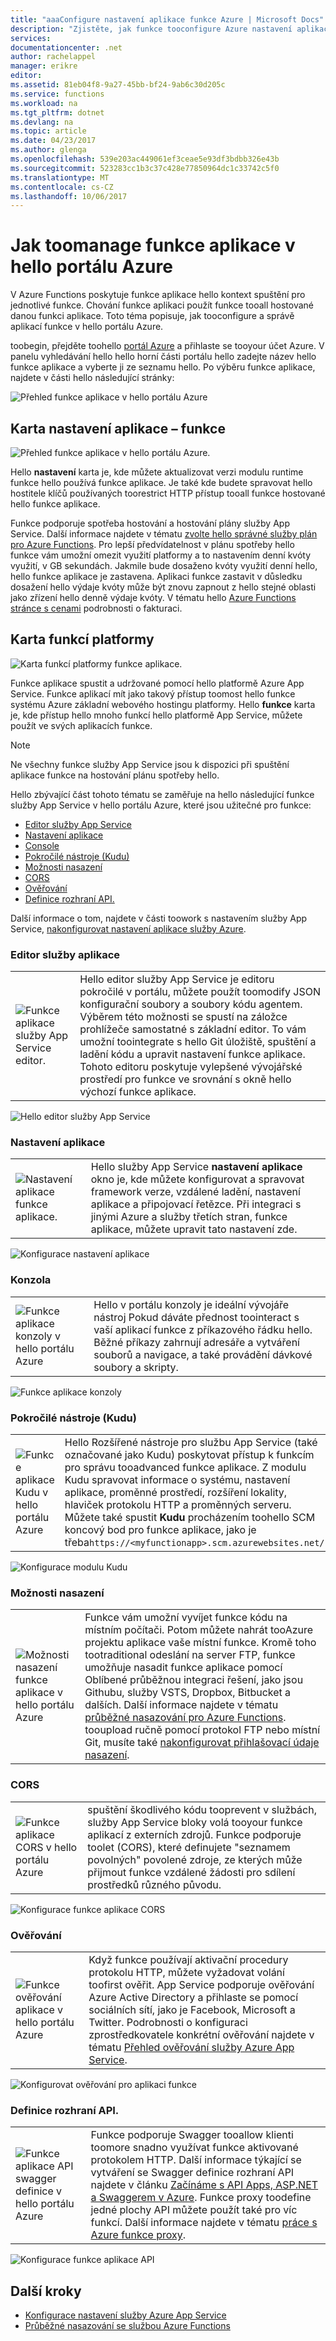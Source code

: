```yaml
---
title: "aaaConfigure nastavení aplikace funkce Azure | Microsoft Docs"
description: "Zjistěte, jak funkce tooconfigure Azure nastavení aplikace."
services: 
documentationcenter: .net
author: rachelappel
manager: erikre
editor: 
ms.assetid: 81eb04f8-9a27-45bb-bf24-9ab6c30d205c
ms.service: functions
ms.workload: na
ms.tgt_pltfrm: dotnet
ms.devlang: na
ms.topic: article
ms.date: 04/23/2017
ms.author: glenga
ms.openlocfilehash: 539e203ac449061ef3ceae5e93df3bdbb326e43b
ms.sourcegitcommit: 523283cc1b3c37c428e77850964dc1c33742c5f0
ms.translationtype: MT
ms.contentlocale: cs-CZ
ms.lasthandoff: 10/06/2017
---
```

# <a name="how-toomanage-a-function-app-in-hello-azure-portal"></a>Jak toomanage funkce aplikace v hello portálu Azure 

V Azure Functions poskytuje funkce aplikace hello kontext spuštění pro jednotlivé funkce. Chování funkce aplikaci použít funkce tooall hostované danou funkci aplikace. Toto téma popisuje, jak tooconfigure a správě aplikací funkce v hello portálu Azure.

toobegin, přejděte toohello [portál Azure](http://portal.azure.com) a přihlaste se tooyour účet Azure. V panelu vyhledávání hello hello horní části portálu hello zadejte název hello funkce aplikace a vyberte ji ze seznamu hello. Po výběru funkce aplikace, najdete v části hello následující stránky:

![Přehled funkce aplikace v hello portálu Azure](./media/functions-how-to-use-azure-function-app-settings/azure-function-app-main.png)

## <a name="manage-app-service-settings"></a>Karta nastavení aplikace – funkce

![Přehled funkce aplikace v hello portálu Azure.](./media/functions-how-to-use-azure-function-app-settings/azure-function-app-settings-tab.png)

Hello **nastavení** karta je, kde můžete aktualizovat verzi modulu runtime funkce hello používá funkce aplikace. Je také kde budete spravovat hello hostitele klíčů používaných toorestrict HTTP přístup tooall funkce hostované hello funkce aplikace.

Funkce podporuje spotřeba hostování a hostování plány služby App Service. Další informace najdete v tématu [zvolte hello správné služby plán pro Azure Functions](functions-scale.md). Pro lepší předvídatelnost v plánu spotřeby hello funkce vám umožní omezit využití platformy a to nastavením denní kvóty využití, v GB sekundách. Jakmile bude dosaženo kvóty využití denní hello, hello funkce aplikace je zastavena. Aplikaci funkce zastavit v důsledku dosažení hello výdaje kvóty může být znovu zapnout z hello stejné oblasti jako zřízení hello denně výdaje kvóty. V tématu hello [Azure Functions stránce s cenami](http://azure.microsoft.com/pricing/details/functions/) podrobnosti o fakturaci.   

## <a name="platform-features-tab"></a>Karta funkcí platformy

![Karta funkcí platformy funkce aplikace.](./media/functions-how-to-use-azure-function-app-settings/azure-function-app-features-tab.png)

Funkce aplikace spustit a udržované pomocí hello platformě Azure App Service. Funkce aplikací mít jako takový přístup toomost hello funkce systému Azure základní webového hostingu platformy. Hello **funkce** karta je, kde přístup hello mnoho funkcí hello platformě App Service, můžete použít ve svých aplikacích funkce. 

> [!NOTE]
> Ne všechny funkce služby App Service jsou k dispozici při spuštění aplikace funkce na hostování plánu spotřeby hello.

Hello zbývající část tohoto tématu se zaměřuje na hello následující funkce služby App Service v hello portálu Azure, které jsou užitečné pro funkce:

+ [Editor služby App Service](#editor)
+ [Nastavení aplikace](#settings) 
+ [Console](#console)
+ [Pokročilé nástroje (Kudu)](#kudu)
+ [Možnosti nasazení](#deployment)
+ [CORS](#cors)
+ [Ověřování](#auth)
+ [Definice rozhraní API.](#swagger)

Další informace o tom, najdete v části toowork s nastavením služby App Service, [nakonfigurovat nastavení aplikace služby Azure](../app-service-web/web-sites-configure.md).

### <a name="editor"></a>Editor služby aplikace

| | |
|-|-|
| ![Funkce aplikace služby App Service editor.](./media/functions-how-to-use-azure-function-app-settings/function-app-appsvc-editor.png)  | Hello editor služby App Service je editoru pokročilé v portálu, můžete použít toomodify JSON konfigurační soubory a soubory kódu agentem. Výběrem této možnosti se spustí na záložce prohlížeče samostatné s základní editor. To vám umožní toointegrate s hello Git úložiště, spuštění a ladění kódu a upravit nastavení funkce aplikace. Tohoto editoru poskytuje vylepšené vývojářské prostředí pro funkce ve srovnání s okně hello výchozí funkce aplikace.    |

![Hello editor služby App Service](./media/functions-how-to-use-azure-function-app-settings/configure-function-app-appservice-editor.png)

### <a name="settings"></a>Nastavení aplikace

| | |
|-|-|
| ![Nastavení aplikace funkce aplikace.](./media/functions-how-to-use-azure-function-app-settings/function-app-application-settings.png) | Hello služby App Service **nastavení aplikace** okno je, kde můžete konfigurovat a spravovat framework verze, vzdálené ladění, nastavení aplikace a připojovací řetězce. Při integraci s jinými Azure a služby třetích stran, funkce aplikace, můžete upravit tato nastavení zde. |

![Konfigurace nastavení aplikace](./media/functions-how-to-use-azure-function-app-settings/configure-function-app-settings.png)

### <a name="console"></a>Konzola

| | |
|-|-|
| ![Funkce aplikace konzoly v hello portálu Azure](./media/functions-how-to-use-azure-function-app-settings/function-app-console.png) | Hello v portálu konzoly je ideální vývojáře nástroj Pokud dáváte přednost toointeract s vaší aplikací funkce z příkazového řádku hello. Běžné příkazy zahrnují adresáře a vytváření souborů a navigace, a také provádění dávkové soubory a skripty. |

![Funkce aplikace konzoly](./media/functions-how-to-use-azure-function-app-settings/configure-function-console.png)

### <a name="kudu"></a>Pokročilé nástroje (Kudu)

| | |
|-|-|
| ![Funkce aplikace Kudu v hello portálu Azure](./media/functions-how-to-use-azure-function-app-settings/function-app-advanced-tools.png) | Hello Rozšířené nástroje pro službu App Service (také označované jako Kudu) poskytovat přístup k funkcím pro správu tooadvanced funkce aplikace. Z modulu Kudu spravovat informace o systému, nastavení aplikace, proměnné prostředí, rozšíření lokality, hlaviček protokolu HTTP a proměnných serveru. Můžete také spustit **Kudu** procházením toohello SCM koncový bod pro funkce aplikace, jako je třeba`https://<myfunctionapp>.scm.azurewebsites.net/` |

![Konfigurace modulu Kudu](./media/functions-how-to-use-azure-function-app-settings/configure-function-app-kudu.png)


### <a name="a-namedeploymentdeployment-options"></a><a name="deployment">Možnosti nasazení

| | |
|-|-|
| ![Možnosti nasazení funkce aplikace v hello portálu Azure](./media/functions-how-to-use-azure-function-app-settings/function-app-deployment-source.png) | Funkce vám umožní vyvíjet funkce kódu na místním počítači. Potom můžete nahrát tooAzure projektu aplikace vaše místní funkce. Kromě toho tootraditional odeslání na server FTP, funkce umožňuje nasadit funkce aplikace pomocí Oblíbené průběžnou integraci řešení, jako jsou Githubu, služby VSTS, Dropbox, Bitbucket a dalších. Další informace najdete v tématu [průběžné nasazování pro Azure Functions](functions-continuous-deployment.md). tooupload ručně pomocí protokol FTP nebo místní Git, musíte také [nakonfigurovat přihlašovací údaje nasazení](functions-continuous-deployment.md#credentials). |


### <a name="cors"></a>CORS

| | |
|-|-|
| ![Funkce aplikace CORS v hello portálu Azure](./media/functions-how-to-use-azure-function-app-settings/function-app-cors.png) | spuštění škodlivého kódu tooprevent v službách, služby App Service bloky volá tooyour funkce aplikací z externích zdrojů. Funkce podporuje toolet (CORS), které definujete "seznamem povolných" povolené zdroje, ze kterých může přijmout funkce vzdálené žádosti pro sdílení prostředků různého původu.  |

![Konfigurace funkce aplikace CORS](./media/functions-how-to-use-azure-function-app-settings/configure-function-app-cors.png)

### <a name="auth"></a>Ověřování

| | |
|-|-|
| ![Funkce ověřování aplikace v hello portálu Azure](./media/functions-how-to-use-azure-function-app-settings/function-app-authentication.png) | Když funkce používají aktivační procedury protokolu HTTP, můžete vyžadovat volání toofirst ověřit. App Service podporuje ověřování Azure Active Directory a přihlaste se pomocí sociálních sítí, jako je Facebook, Microsoft a Twitter. Podrobnosti o konfiguraci zprostředkovatele konkrétní ověřování najdete v tématu [Přehled ověřování služby Azure App Service](../app-service/app-service-authentication-overview.md). |

![Konfigurovat ověřování pro aplikaci funkce](./media/functions-how-to-use-azure-function-app-settings/configure-function-app-authentication.png)


### <a name="swagger"></a>Definice rozhraní API.

| | |
|-|-|
| ![Funkce aplikace API swagger definice v hello portálu Azure](./media/functions-how-to-use-azure-function-app-settings/function-app-api-definition.png) | Funkce podporuje Swagger tooallow klienti toomore snadno využívat funkce aktivované protokolem HTTP. Další informace týkající se vytváření se Swagger definice rozhraní API najdete v článku [Začínáme s API Apps, ASP.NET a Swaggerem v Azure](../app-service-api/app-service-api-dotnet-get-started.md). Funkce proxy toodefine jedné plochy API můžete použít také pro víc funkcí. Další informace najdete v tématu [práce s Azure funkce proxy](functions-proxies.md). |

![Konfigurace funkce aplikace API](./media/functions-how-to-use-azure-function-app-settings/configure-function-app-apidef.png)



## <a name="next-steps"></a>Další kroky

+ [Konfigurace nastavení služby Azure App Service](../app-service-web/web-sites-configure.md)
+ [Průběžné nasazování se službou Azure Functions](functions-continuous-deployment.md)



